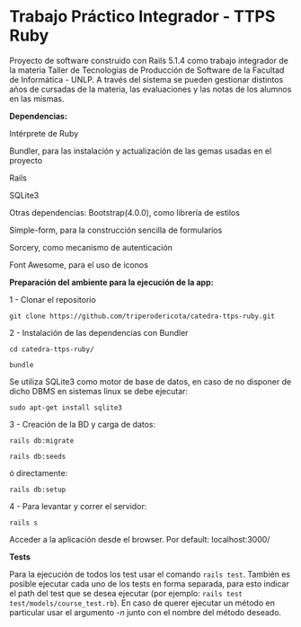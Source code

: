 # Trabajo Práctico Integrador - TTPS Ruby

Proyecto de software construido con Rails 5.1.4 como trabajo integrador de la materia Taller 
de Tecnologías de Producción de Software de la Facultad de Informática - UNLP. A través del sistema
se pueden gestionar distintos años de cursadas de la materia, las evaluaciones y las notas de los
alumnos en las mismas.

**Dependencias:**

Intérprete de Ruby

Bundler, para las instalación y actualización de las gemas usadas en el proyecto

Rails

SQLite3

Otras dependencias:
Bootstrap(4.0.0), como librería de estilos

Simple-form, para la construcción sencilla de formularios

Sorcery, como mecanismo de autenticación

Font Awesome, para el uso de íconos

**Preparación del ambiente para la ejecución de la app:**

1 - Clonar el repositorio

`git clone https://github.com/triperodericota/catedra-ttps-ruby.git`

2 - Instalación de las dependencias con Bundler

`cd catedra-ttps-ruby/`

`bundle`

Se utiliza SQLite3 como motor de base de datos, en caso de no disponer de dicho DBMS en sistemas 
linux se debe ejecutar:

`sudo apt-get install sqlite3`

3 - Creación de la BD y carga de datos:

`rails db:migrate`

`rails db:seeds`

ó directamente:

`rails db:setup`

4 - Para levantar y correr el servidor:

`rails s`

Acceder a la aplicación desde el browser. Por default: localhost:3000/


**Tests**

Para la ejecución de todos los test usar el comando `rails test`. También es posible ejecutar cada
uno de los tests en forma separada, para esto indicar el path del test que se desea ejecutar 
(por ejemplo: `rails test test/models/course_test.rb`). En caso de querer ejecutar un método en 
particular usar el argumento _-n_ junto con el nombre del método deseado.
